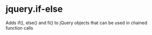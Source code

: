 jquery.if-else
==============

Adds if(), else() and fi() to jQuery objects that can be used in chained function calls
